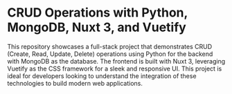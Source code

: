 # CRUD Operations with Python, MongoDB, Nuxt 3, and Vuetify

This repository showcases a full-stack project that demonstrates CRUD (Create, Read, Update, Delete) operations using Python for the backend with MongoDB as the database. The frontend is built with Nuxt 3, leveraging Vuetify as the CSS framework for a sleek and responsive UI. This project is ideal for developers looking to understand the integration of these technologies to build modern web applications.
